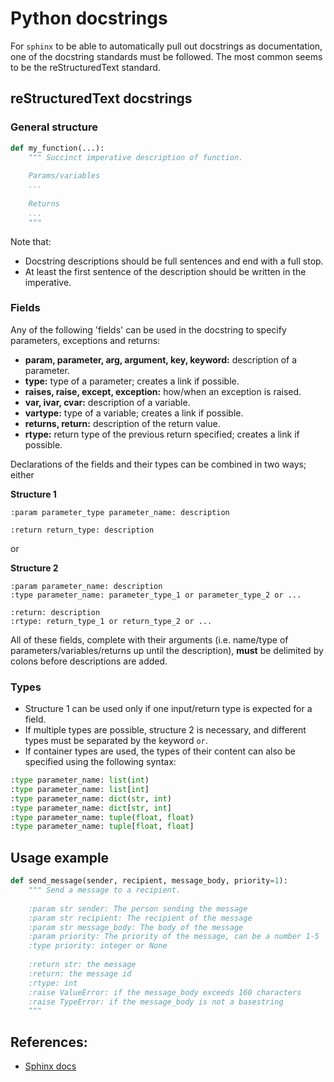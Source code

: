 # Python docstrings

For `sphinx` to be able to automatically pull out docstrings as documentation, one of the docstring standards must be 
followed. The most common seems to be the reStructuredText standard.


## reStructuredText docstrings

### General structure
```python
def my_function(...):
    """ Succinct imperative description of function.
    
    Params/variables
    ...
    
    Returns
    ...
    """
```
Note that:
* Docstring descriptions should be full sentences and end with a full stop.
* At least the first sentence of the description should be written in the imperative.

### Fields
Any of the following 'fields' can be used in the docstring to specify parameters, exceptions and returns:
* **param, parameter, arg, argument, key, keyword:** description of a parameter.
* **type:** type of a parameter; creates a link if possible.
* **raises, raise, except, exception:** how/when an exception is raised.
* **var, ivar, cvar:** description of a variable.
* **vartype:** type of a variable; creates a link if possible.
* **returns, return:** description of the return value.
* **rtype:** return type of the previous return specified; creates a link if possible.

Declarations of the fields and their types can be combined in two ways; either

**Structure 1**
```
:param parameter_type parameter_name: description

:return return_type: description
```
or

**Structure 2**
```
:param parameter_name: description
:type parameter_name: parameter_type_1 or parameter_type_2 or ...

:return: description
:rtype: return_type_1 or return_type_2 or ...
```

All of these fields, complete with their arguments (i.e. name/type of parameters/variables/returns up until the 
description), **must** be delimited by colons before descriptions are added.

### Types
* Structure 1 can be used only if one input/return type is expected for a field.
* If multiple types are possible, structure 2 is necessary, and different types must be separated by the 
keyword `or`.
* If container types are used, the types of their content can also be specified using the following syntax:
```python
:type parameter_name: list(int)
:type parameter_name: list[int]
:type parameter_name: dict(str, int)
:type parameter_name: dict[str, int]
:type parameter_name: tuple(float, float)
:type parameter_name: tuple[float, float]
```


## Usage example
```python
def send_message(sender, recipient, message_body, priority=1):
    """ Send a message to a recipient.
    
    :param str sender: The person sending the message
    :param str recipient: The recipient of the message
    :param str message_body: The body of the message
    :param priority: The priority of the message, can be a number 1-5
    :type priority: integer or None
    
    :return str: the message
    :return: the message id
    :rtype: int
    :raise ValueError: if the message_body exceeds 160 characters
    :raise TypeError: if the message_body is not a basestring
    """
```


## References:
* [Sphinx docs](https://www.sphinx-doc.org/en/1.8/usage/restructuredtext/domains.html#info-field-lists)
